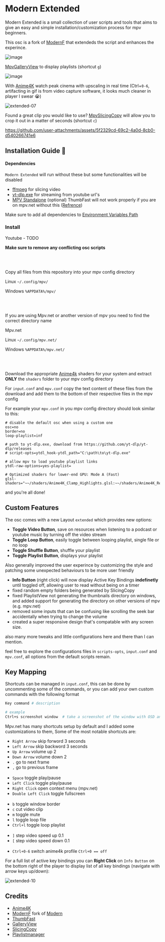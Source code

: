 # Modern Extended

Modern Extended is a small collection of user scripts and tools that aims to give an easy and simple installation/customization process for mpv beginners.

This osc is a fork of [ModernF](https://github.com/FinnRaze/mpv-osc-modern-f) that extendeds the script and enhances the experince.

![image](https://github.com/user-attachments/assets/e2b7f4a8-3eee-45e7-8e73-75d798015616)

[MpvGalleryView](https://github.com/occivink/mpv-gallery-view) to display playlists (shortcut `g`)

![image](https://github.com/user-attachments/assets/3ddf08ea-35c2-47e0-947f-90371c83e560)

<!--![image](https://github.com/user-attachments/assets/bb1889a9-e2b1-42cb-b7c0-244e83f62e10)-->

With [Anime4K](https://github.com/bloc97/Anime4K) watch peak cinema with upscaling in real time (Ctrl+`0-6`, artifacting in gif is from video capture software, it looks much cleaner in player I swear :sob:) 

![extended-07](https://github.com/user-attachments/assets/bbba504f-d59e-45d1-903c-8c68f3c5e0e1)
<!--![extended-15](https://github.com/user-attachments/assets/85ff76b5-b38f-44a1-b5da-3c3f4c8c40ad)-->

Found a great clip you would like to use? [MpvSlicingCopy](https://github.com/snylonue/mpv_slicing_copy) will allow you to crop it out in a matter of seconds (shortcut `c`)

https://github.com/user-attachments/assets/5f2329cd-69c2-4a0d-8cb0-d540266741e6


## Installation Guide 📖

#### Dependencies
`Modern Extended` will run without these but some functionalities will be disabled

- [ffmpeg](https://ffmpeg.org/download.html) for slicing video
- [yt-dlp.exe](https://github.com/yt-dlp/yt-dlp/releases/tag/2024.08.06) for streaming from youtube url's
- [MPV Standalone](https://mpv.io/installation/) (optional) ThumbFast will not work properly if you are on mpv.net without this ([Refrence](https://mpv.io/installation/))

Make sure to add all dependencies to [Environment Variables Path](https://helpdeskgeek.com/windows-10/add-windows-path-environment-variable/)

### Install

Youtube - TODO

**Make sure to remove any conflicting osc scripts**

<br><br>

Copy all files from this repository into your mpv config directory

Linux `~/.config/mpv/`

Windows `%APPDATA%/mpv/`

<br><br>

If you are using Mpv.net or another version of mpv you need to find the correct directory name

Mpv.net 

Linux `~/.config/mpv.net/`

Windows `%APPDATA%/mpv.net/`

<br><br>

Download the appropriate [Anime4k](https://github.com/bloc97/Anime4K) shaders for your system and extract **ONLY** the ```shaders``` folder to your mpv config directory

For ```input.conf``` and ```mpv.conf``` copy the text content of these files from the download and add them to the bottom of their respective files in the mpv config

For example your ```mpv.conf``` in you mpv config directory should look similar to this:

```batch
# disable the default osc when using a custom one
osc=no
border=no
loop-playlist=inf

# path to yt-dlp.exe, download from https://github.com/yt-dlp/yt-dlp/releases
# script-opts=ytdl_hook-ytdl_path="C:\path\to\yt-dlp.exe"

# allow mpv to load youtube playlist links
ytdl-raw-options=yes-playlist=

# Optimized shaders for lower-end GPU: Mode A (Fast)
glsl-shaders="~~/shaders/Anime4K_Clamp_Highlights.glsl:~~/shaders/Anime4K_Restore_CNN_M.glsl:~~/shaders/Anime4K_Upscale_CNN_x2_M.glsl:~~/shaders/Anime4K_AutoDownscalePre_x2.glsl:~~/shaders/Anime4K_AutoDownscalePre_x4.glsl:~~/shaders/Anime4K_Upscale_CNN_x2_S.glsl"

```

and you're all done!


## Custom Features

The osc comes with a new Layout `extended` which provides new options:
- **Toggle Video Button**, save on resources when listening to a podcast or youtube music by turning off the video stream
- **Toggle Loop Button**, easily toggle between looping playlist, single file or no loop
- **Toggle Shuffle Button**, shuffle your playlist
- **Toggle Playlist Button**, displays your playlist

Also generally improved the user experince by customizing the style and patching some unexpected behaviours to be more user friendly

- **Info Button** (right click) will now display Active Key Bindings **indefinetly** until toggled off, allowing user to read without being on a timer
- fixed random empty folders being generated by SlicingCopy
- fixed PlaylistView not generating the thumbnails directory on windows, and added support for generating the directory on other versions of mpv (e.g. mpv.net)
- removed some inputs that can be confusing like scrolling the seek bar accidentally when trying to change the volume
- created a super responsive design that's compatable with any screen size.

also many more tweaks and little configurations here and there than I can mention.

feel free to explore the configurations files in `scripts-opts`, `input.conf` and `mpv.conf`, all options from the default scripts remain.

## Key Mapping

Shortcuts can be managed in `input.conf`, this can be done by uncommenting some of the commands, or you can add your own custom commands with the following format

```bash
Key command # description

# example
Ctrl+s screenshot window  # take a screenshot of the window with OSD and subtitles
```

Mpv.net has many shortcuts setup by default and I added some customizations to them, Some of the most notable shortcuts are:

- `Right Arrow` skip forword 3 seconds 
- `Left Arrow` skip backword 3 seconds 
- `Up Arrow` volume up 2
- `Down Arrow` volume down 2
- `.` go to next frame
- `,` go to previous frame
<br><br>
- `Space` toggle play/pause
- `Left Click` toggle play/pause
- `Right Click` open context menu (mpv.net)
- `Double Left Click` toggle fullscreen
<br><br>
- `b` toggle window border
- `c` cut video clip
- `m` toggle mute
- `l` toggle loop file
- `Ctrl+l` toggle loop playlist
<br><br>
- `]` step video speed up 0.1
- `[` step video speed down 0.1
<br><br>
- `Ctrl+0-6` switch anime4k profile `Ctrl+0 == off`

For a full list of active key bindings you can **Right Click** on `Info Button` on the bottom right of the player to display list of all key bindings (navigate with arrow keys up/down):

![extended-10](https://github.com/user-attachments/assets/e2427a7f-3a1e-4f4f-8bf6-a72edfdac752)


## Credits

- [Anime4K](https://github.com/bloc97/Anime4K)
- [ModernF](https://github.com/FinnRaze/mpv-osc-modern-f) fork of [Modern](https://github.com/maoiscat/mpv-osc-modern)
- [ThumbFast](https://github.com/po5/thumbfast)
- [GalleryView](https://github.com/occivink/mpv-gallery-view)
- [SlicingCopy](https://github.com/snylonue/mpv_slicing_copy)
- [Playlistmanager](https://github.com/jonniek/mpv-playlistmanager) 




